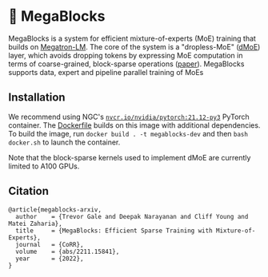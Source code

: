 # :robot: MegaBlocks

MegaBlocks is a system for efficient mixture-of-experts (MoE) training that builds on [Megatron-LM](https://github.com/NVIDIA/Megatron-LM). The core of the system is a "dropless-MoE" ([dMoE](https://github.com/tgale96/megablocks/blob/main/megablocks/layers/dmoe.py)) layer, which avoids dropping tokens by expressing MoE computation in terms of coarse-grained, block-sparse operations ([paper](https://arxiv.org/abs/2211.15841)). MegaBlocks supports data, expert and pipeline parallel training of MoEs

## Installation

We recommend using NGC's [`nvcr.io/nvidia/pytorch:21.12-py3`](https://catalog.ngc.nvidia.com/orgs/nvidia/containers/pytorch/tags) PyTorch container. The [Dockerfile](https://github.com/tgale96/megablocks/blob/main/Dockerfile) builds on this image with additional dependencies. To build the image, run `docker build . -t megablocks-dev` and then `bash docker.sh` to launch the container.

Note that the block-sparse kernels used to implement dMoE are currently limited to A100 GPUs.

## Citation

```
@article{megablocks-arxiv,
  author    = {Trevor Gale and Deepak Narayanan and Cliff Young and Matei Zaharia},
  title     = {MegaBlocks: Efficient Sparse Training with Mixture-of-Experts},
  journal   = {CoRR},
  volume    = {abs/2211.15841},
  year      = {2022},
}
```
